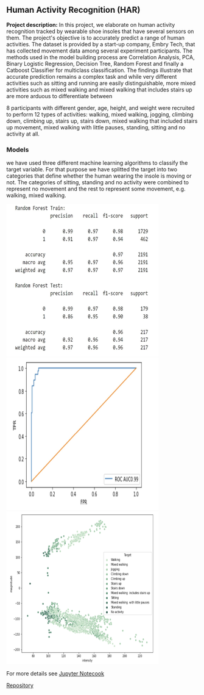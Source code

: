 ## Human Activity Recognition (HAR)

**Project description:** 
In this project, we elaborate on human activity recognition tracked by wearable shoe insoles that have several sensors on them. The project's objective is to accurately predict a range of human activities. The dataset is provided by a start-up company, Embry Tech, that has collected movement data among several experiment participants. The methods used in the model building process are Correlation Analysis, PCA, Binary Logistic Regression, Decision Tree, Random Forest and finally a Catboost Classifier for multiclass classification. The findings illustrate that accurate prediction remains a complex task and while very different activities such as sitting and running are easily distinguishable, more mixed activities such as mixed walking and mixed walking that includes stairs up are more arduous to differentiate between

8 participants with different gender, age, height, and weight were recruited to perform 12 types of activities: walking, mixed walking, jogging, climbing down, climbing up, stairs up, stairs down, mixed walking that included stairs up movement, mixed walking with little pauses, standing, sitting and no activity at all.

### Models
we have used three different machine learning algorithms to classify the target variable. For that purpose we have splitted the target into two categories that define whether the human wearing the insole is moving or not. The categories of sitting, standing and no activity were combined to represent no movement and the rest to represent some movement, e.g. walking, mixed walking. 

<img src="har_images/har_1.jpg?raw=true" width="400" height="400"/>
<img src="har_images/har_2.jpg?raw=true" width="400" height="400"/>
<img src="har_images/har_3.jpg?raw=true" width="400" height="400"/>

For more details see [Jupyter Notecook](https://github.com/Ofir-Ber/HAR/blob/main/HAR.ipynb)

[Repository](https://github.com/Ofir-Ber/HAR)
